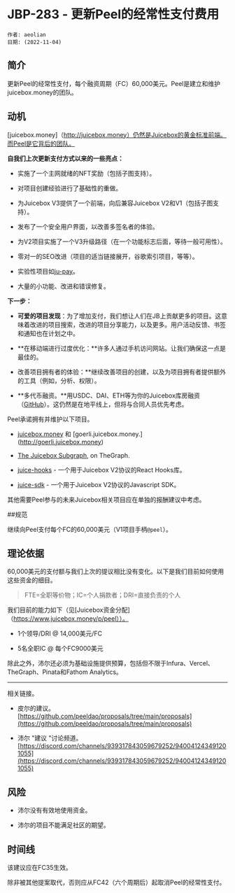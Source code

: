 # JBP-283 - 更新Peel的经常性支付费用
```
作者: aeolian
日期: (2022-11-04)
```

## 简介

更新Peel的经常性支付，每个融资周期（FC）60,000美元。Peel是建立和维护juicebox.money的团队。

## 动机

[juicebox.money]（http://juicebox.money）仍然是Juicebox的黄金标准前端。而Peel是它背后的团队。

**自我们上次更新支付方式以来的一些亮点：**

- 实施了一个主网就绪的NFT奖励（包括子图支持）。

- 对项目创建经验进行了基础性的重做。

- 为Juicebox V3提供了一个前端，向后兼容Juicebox V2和V1（包括子图支持）。

- 发布了一个安全用户界面，以改善多签名者的体验。

- 为V2项目实施了一个V3升级路径（在一个功能标志后面，等待一般可用性）。

- 零对一的SEO改进（项目的适当链接展开，谷歌索引项目，等等）。

- 实验性项目如[ju-pay](https://twitter.com/aeolianeth/status/1566619754340970496)。

- 大量的小功能、改进和错误修复。

**下一步：**

- **可爱的项目发现**：为了增加支付，我们想让人们在JB上贡献更多的项目。这意味着改进的项目搜索，改进的项目分享能力，以及更多。用户活动反馈、书签和通知也在计划之中。

- **在移动端进行过度优化：**许多人通过手机访问网站。让我们确保这一点是最佳的。

- 改善项目拥有者的体验：**继续改善项目的创建，以及为项目拥有者提供额外的工具（例如，分析、权限）。

- **多代币融资。**用USDC、DAI、ETH等为你的Juicebox库房融资（[GitHub](https://github.com/jbx-protocol/juice-interface/issues/1438)）。这仍然是在地平线上，但将与合同人员优先考虑。

Peel承诺拥有并维护以下项目。

- [juicebox.money](http://juicebox.money) 和 [goerli.juicebox.money.] (http://goerli.juicebox.money)

- [The Juicebox Subgraph](https://github.com/jbx-protocol/juice-subgraph), on TheGraph.

- [juice-hooks](https://github.com/jbx-protocol/juice-hooks) - 一个用于Juicebox V2协议的React Hooks库。

- [juice-sdk](https://github.com/jbx-protocol/juice-sdk) - 一个用于Juicebox V2协议的Javascript SDK。

其他需要Peel参与的未来Juicebox相关项目应在单独的报酬建议中考虑。

##规范

继续向Peel支付每个FC的60,000美元（V1项目手柄`@peel`）。

## 理论依据

60,000美元的支付额与我们上次的提议相比没有变化。以下是我们目前如何使用这些资金的细目。

> FTE=全职等价物；IC=个人捐款者；DRI=直接负责的个人

我们目前的能力如下（见[Juicebox资金分配]（https://www.juicebox.money/p/peel））。

- 1个领导/DRI @ 14,000美元/FC

- 5名全职IC @ 每个FC9000美元

除此之外，沛尔还必须为基础设施提供预算，包括但不限于Infura、Vercel、TheGraph、Pinata和Fathom Analytics。

---

相关链接。

- 皮尔的建议。[https://github.com/peeldao/proposals/tree/main/proposals](https://github.com/peeldao/proposals/tree/main/proposals)

- 沛尔 "建议 "讨论频道。[https://discord.com/channels/939317843059679252/940041243491201055](https://discord.com/channels/939317843059679252/940041243491201055)

## 风险

- 沛尔没有有效地使用资金。

- 沛尔的项目不能满足社区的期望。

## 时间线

该建议应在FC35生效。

除非被其他提案取代，否则应从FC42（六个周期后）起取消Peel的经常性支付。
